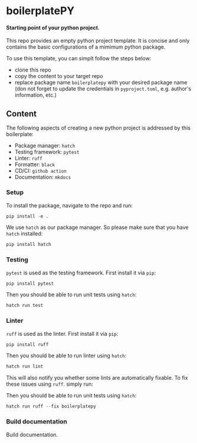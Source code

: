 # boilerplatePY
#### Starting point of your python project.

This repo provides an empty python project template. It is concise and only contains the basic configurations of a mimimum python package. <br>

To use this template, you can simplt follow the steps below:

- clone this repo
- copy the content to your target repo
- replace package name `boilerplatepy` with your desired package name
(don not forget to update the credentials in `pyproject.toml`, e.g. author's information, etc.)

## Content
The following aspects of creating a new python project is addressed by this boilerplate:
- Package manager: `hatch`
- Testing framework: `pytest`
- Linter: `ruff`
- Formatter: `black`
- CD/CI: `github action`
- Documentation: `mkdocs`

### Setup

To install the package, navigate to the repo and run:

```py
pip install -e .
```

We use `hatch` as our package manager. So please make sure that you have `hatch` installed:

```py
pip install hatch
```

### Testing

`pytest` is used as the testing framework. First install it via `pip`:

```py
pip install pytest
```

Then you should be able to run unit tests using `hatch`:

```py
hatch run test
```

### Linter

`ruff` is used as the linter. First install it via `pip`:

```py
pip install ruff
```
Then you should be able to run linter using `hatch`:

```py
hatch run lint
```

This will also notify you whether some lints are automatically fixable. To fix these issues using `ruff`. simply run:

Then you should be able to run unit tests using `hatch`:

```py
hatch run ruff --fix boilerplatepy
```

### Build documentation

Build documentation.
